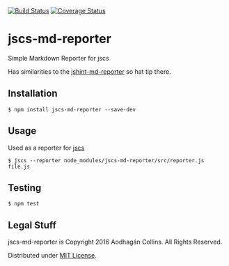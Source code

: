 [![Build Status][travis-image]][travis-url]
[![Coverage Status][coveralls-image]][coveralls-url]

jscs-md-reporter
=========
Simple Markdown Reporter for jscs

Has similarities to the [jshint-md-reporter](https://www.npmjs.com/package/jshint-md-reporter) so hat tip there.

## Installation

```$ npm install jscs-md-reporter --save-dev ```

## Usage

Used as a reporter for [jscs](https://www.npmjs.com/package/jscs)

```$ jscs --reporter node_modules/jscs-md-reporter/src/reporter.js file.js ```

## Testing

```$ npm test ```

## Legal Stuff

jscs-md-reporter is Copyright 2016 Aodhagán Collins. All Rights Reserved.

Distributed under [MIT License](https://tldrlegal.com/license/mit-license).

[travis-image]: https://travis-ci.org/Aigeec/jscs-md-reporter.svg?branch=master
[travis-url]: https://travis-ci.org/Aigeec/jscs-md-reporter?branch=master
[coveralls-image]: https://coveralls.io/repos/github/Aigeec/jscs-md-reporter/badge.svg?branch=master
[coveralls-url]: https://coveralls.io/github/Aigeec/jscs-md-reporter?branch=master
